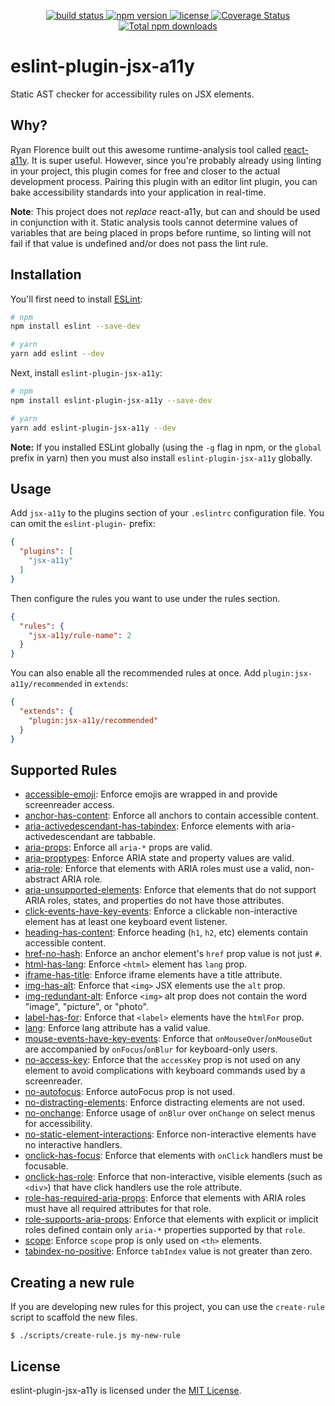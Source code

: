 <p align="center">
  <a href="https://travis-ci.org/evcohen/eslint-plugin-jsx-a11y">
    <img src="https://api.travis-ci.org/evcohen/eslint-plugin-jsx-a11y.svg?branch=master"
         alt="build status">
  </a>
  <a href="https://npmjs.org/package/eslint-plugin-jsx-a11y">
    <img src="https://img.shields.io/npm/v/eslint-plugin-jsx-a11y.svg"
         alt="npm version">
  </a>
  <a href="https://github.com/evcohen/eslint-plugin-jsx-a11y/blob/master/LICENSE.md">
    <img src="https://img.shields.io/npm/l/eslint-plugin-jsx-a11y.svg"
         alt="license">
  </a>
  <a href='https://coveralls.io/github/evcohen/eslint-plugin-jsx-a11y?branch=master'>
    <img src='https://coveralls.io/repos/github/evcohen/eslint-plugin-jsx-a11y/badge.svg?branch=master' alt='Coverage Status' />
  </a>
  <a href='https://npmjs.org/package/eslint-plugin-jsx-a11y'>
    <img src='https://img.shields.io/npm/dt/eslint-plugin-jsx-a11y.svg'
    alt='Total npm downloads' />
  </a>
</p>

# eslint-plugin-jsx-a11y

Static AST checker for accessibility rules on JSX elements.

## Why?
Ryan Florence built out this awesome runtime-analysis tool called [react-a11y](https://github.com/reactjs/react-a11y). It is super useful. However, since you're probably already using linting in your project, this plugin comes for free and closer to the actual development process. Pairing this plugin with an editor lint plugin, you can bake accessibility standards into your application in real-time.

**Note**: This project does not *replace* react-a11y, but can and should be used in conjunction with it. Static analysis tools cannot determine values of variables that are being placed in props before runtime, so linting will not fail if that value is undefined and/or does not pass the lint rule.

## Installation

You'll first need to install [ESLint](http://eslint.org):

```sh
# npm
npm install eslint --save-dev

# yarn
yarn add eslint --dev
```

Next, install `eslint-plugin-jsx-a11y`:

```sh
# npm
npm install eslint-plugin-jsx-a11y --save-dev

# yarn
yarn add eslint-plugin-jsx-a11y --dev
```

**Note:** If you installed ESLint globally (using the `-g` flag in npm, or the `global` prefix in yarn) then you must also install `eslint-plugin-jsx-a11y` globally.

## Usage

Add `jsx-a11y` to the plugins section of your `.eslintrc` configuration file. You can omit the `eslint-plugin-` prefix:

```json
{
  "plugins": [
    "jsx-a11y"
  ]
}
```


Then configure the rules you want to use under the rules section.

```json
{
  "rules": {
    "jsx-a11y/rule-name": 2
  }
}
```


You can also enable all the recommended rules at once. Add `plugin:jsx-a11y/recommended` in `extends`:

```json
{
  "extends": {
    "plugin:jsx-a11y/recommended"
  }
}
```


## Supported Rules

- [accessible-emoji](docs/rules/accessible-emoji): Enforce emojis are wrapped in <span> and provide screenreader access.
- [anchor-has-content](docs/rules/anchor-has-content.md): Enforce all anchors to contain accessible content.
- [aria-activedescendant-has-tabindex](docs/rules/aria-activedescendant-has-tabindex.md): Enforce elements with aria-activedescendant are tabbable.
- [aria-props](docs/rules/aria-props.md): Enforce all `aria-*` props are valid.
- [aria-proptypes](docs/rules/aria-proptypes.md): Enforce ARIA state and property values are valid.
- [aria-role](docs/rules/aria-role.md): Enforce that elements with ARIA roles must use a valid, non-abstract ARIA role.
- [aria-unsupported-elements](docs/rules/aria-unsupported-elements.md): Enforce that elements that do not support ARIA roles, states, and properties do not have those attributes.
- [click-events-have-key-events](docs/rules/click-events-have-key-events.md): Enforce a clickable non-interactive element has at least one keyboard event listener.
- [heading-has-content](docs/rules/heading-has-content.md): Enforce heading (`h1`, `h2`, etc) elements contain accessible content.
- [href-no-hash](docs/rules/href-no-hash.md): Enforce an anchor element's `href` prop value is not just `#`.
- [html-has-lang](docs/rules/html-has-lang.md): Enforce `<html>` element has `lang` prop.
- [iframe-has-title](docs/rules/iframe-has-title.md): Enforce iframe elements have a title attribute.
- [img-has-alt](docs/rules/img-has-alt.md): Enforce that `<img>` JSX elements use the `alt` prop.
- [img-redundant-alt](docs/rules/img-redundant-alt.md): Enforce `<img>` alt prop does not contain the word "image", "picture", or "photo".
- [label-has-for](docs/rules/label-has-for.md): Enforce that `<label>` elements have the `htmlFor` prop.
- [lang](docs/rules/lang.md): Enforce lang attribute has a valid value.
- [mouse-events-have-key-events](docs/rules/mouse-events-have-key-events.md): Enforce that `onMouseOver`/`onMouseOut` are accompanied by `onFocus`/`onBlur` for keyboard-only users.
- [no-access-key](docs/rules/no-access-key.md): Enforce that the `accessKey` prop is not used on any element to avoid complications with keyboard commands used by a screenreader.
- [no-autofocus](docs/rules/no-autofocus.md): Enforce autoFocus prop is not used.
- [no-distracting-elements](docs/rules/no-distracting-elements.md): Enforce distracting elements are not used.
- [no-onchange](docs/rules/no-onchange.md): Enforce usage of `onBlur` over `onChange` on select menus for accessibility.
- [no-static-element-interactions](docs/rules/no-static-element-interactions.md): Enforce non-interactive elements have no interactive handlers.
- [onclick-has-focus](docs/rules/onclick-has-focus.md): Enforce that elements with `onClick` handlers must be focusable.
- [onclick-has-role](docs/rules/onclick-has-role.md): Enforce that non-interactive, visible elements (such as `<div>`) that have click handlers use the role attribute.
- [role-has-required-aria-props](docs/rules/role-has-required-aria-props.md): Enforce that elements with ARIA roles must have all required attributes for that role.
- [role-supports-aria-props](docs/rules/role-supports-aria-props.md): Enforce that elements with explicit or implicit roles defined contain only `aria-*` properties supported by that `role`.
- [scope](docs/rules/scope.md): Enforce `scope` prop is only used on `<th>` elements.
- [tabindex-no-positive](docs/rules/tabindex-no-positive.md): Enforce `tabIndex` value is not greater than zero.

## Creating a new rule

If you are developing new rules for this project, you can use the `create-rule`
script to scaffold the new files.

```
$ ./scripts/create-rule.js my-new-rule
```

## License

eslint-plugin-jsx-a11y is licensed under the [MIT License](LICENSE.md).
